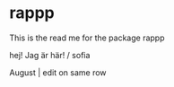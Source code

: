 # rappp

This is the read me for the package rappp

hej! Jag är här! / sofia

August | edit on same row
